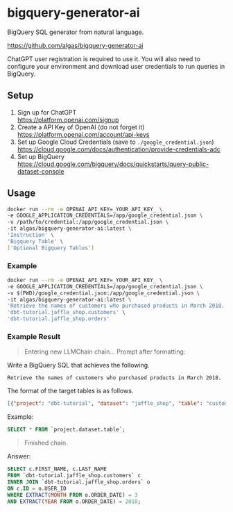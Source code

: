 # bigquery-generator-ai

BigQuery SQL generator from natural language.

https://github.com/algas/bigquery-generator-ai

ChatGPT user registration is required to use it.
You will also need to configure your environment and download user credentials to run queries in BigQuery.

## Setup

1. Sign up for ChatGPT  
https://platform.openai.com/signup
1. Create a API Key of OpenAI (do not forget it)  
https://platform.openai.com/account/api-keys
1. Set up Google Cloud Credentials (save to `./google_credential.json`)  
https://cloud.google.com/docs/authentication/provide-credentials-adc
1. Set up BigQuery  
https://cloud.google.com/bigquery/docs/quickstarts/query-public-dataset-console

## Usage

```sh
docker run --rm -e OPENAI_API_KEY=_YOUR_API_KEY_ \
-e GOOGLE_APPLICATION_CREDENTIALS=/app/google_credential.json \
-v /path/to/credential:/app/google_credential.json \
-it algas/bigquery-generator-ai:latest \
'Instruction' \
'Bigquery Table' \
['Optional Bigquery Tables']
```

### Example

```sh
docker run --rm -e OPENAI_API_KEY=_YOUR_API_KEY_ \
-e GOOGLE_APPLICATION_CREDENTIALS=/app/google_credential.json \
-v $(PWD)/google_credential.json:/app/google_credential.json \
-it algas/bigquery-generator-ai:latest \
'Retrieve the names of customers who purchased products in March 2018.' \
'dbt-tutorial.jaffle_shop.customers' \
'dbt-tutorial.jaffle_shop.orders'
```

### Example Result

> Entering new LLMChain chain...
Prompt after formatting:

Write a BigQuery SQL that achieves the following.
```
Retrieve the names of customers who purchased products in March 2018.
```

The format of the target tables is as follows.
```json
[{"project": "dbt-tutorial", "dataset": "jaffle_shop", "table": "customers", "schema": [{"name": "ID", "type": "INTEGER", "mode": "NULLABLE"}, {"name": "FIRST_NAME", "type": "STRING", "mode": "NULLABLE"}, {"name": "LAST_NAME", "type": "STRING", "mode": "NULLABLE"}]}, {"project": "dbt-tutorial", "dataset": "jaffle_shop", "table": "orders", "schema": [{"name": "ID", "type": "INTEGER", "mode": "NULLABLE"}, {"name": "USER_ID", "type": "INTEGER", "mode": "NULLABLE"}, {"name": "ORDER_DATE", "type": "DATE", "mode": "NULLABLE"}, {"name": "STATUS", "type": "STRING", "mode": "NULLABLE"}, {"name": "_etl_loaded_at", "type": "DATETIME", "mode": "NULLABLE"}]}]
```

Example:
```sql
SELECT * FROM `project.dataset.table`;
```
    

> Finished chain.

Answer:
```sql
SELECT c.FIRST_NAME, c.LAST_NAME 
FROM `dbt-tutorial.jaffle_shop.customers` c 
INNER JOIN `dbt-tutorial.jaffle_shop.orders` o 
ON c.ID = o.USER_ID 
WHERE EXTRACT(MONTH FROM o.ORDER_DATE) = 3 
AND EXTRACT(YEAR FROM o.ORDER_DATE) = 2018;
```
